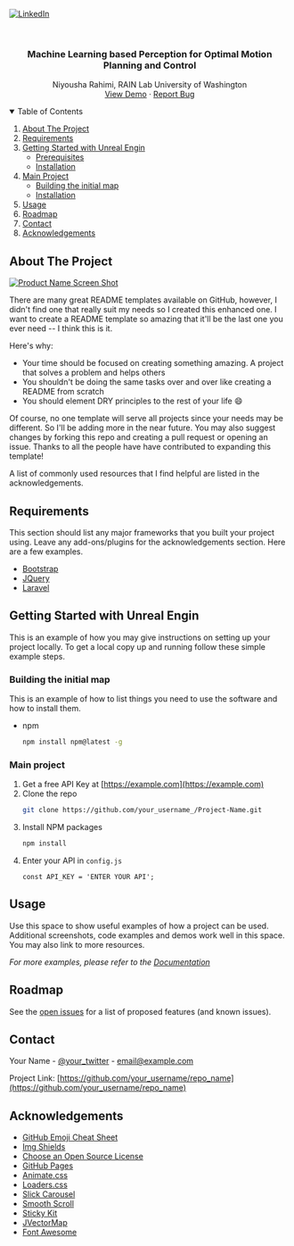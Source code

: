 

<!-- PROJECT SHIELDS -->
<!--
*** I'm using markdown "reference style" links for readability.
*** Reference links are enclosed in brackets [ ] instead of parentheses ( ).
*** See the bottom of this document for the declaration of the reference variables
*** for contributors-url, forks-url, etc. This is an optional, concise syntax you may use.
*** https://www.markdownguide.org/basic-syntax/#reference-style-links
-->

[![LinkedIn][linkedin-shield]][linkedin-url]



<!-- PROJECT LOGO -->
<br />
<p align="center">
  <a href="https://github.com/NiyoushaRahimi/UW-MLP">
  </a>

  <h3 align="center">Machine Learning based Perception for Optimal Motion Planning and Control</h3>

  <p align="center">
    Niyousha Rahimi, RAIN Lab University of Washington
    <br />
    <a href="#usage">View Demo</a>
    ·
    <a href="https://github.com/NiyoushaRahimi/UW-MLP/issues">Report Bug</a>
  </p>
</p>



<!-- TABLE OF CONTENTS -->
<details open="open">
  <summary>Table of Contents</summary>
  <ol>
    <li>
      <a href="#about-the-project">About The Project</a>
      </li>
      <li>
      <a href="#Requirements">Requirements</a></li>
      </ul>
    </li>
    <li>
      <a href="#getting-started-with-unreal-engin">Getting Started with Unreal Engin</a>
      <ul>
        <li><a href="#prerequisites">Prerequisites</a></li>
        <li><a href="#installation">Installation</a></li>
      </ul>
    </li>
    <li><a href="#main-project">Main Project</a>
       <ul>
        <li><a href="#Building-initial-map">Building the initial map</a></li>
        <li><a href="#installation">Installation</a></li>
       </ul>
    </li>
    <li><a href="#usage">Usage</a></li>
    <li><a href="#roadmap">Roadmap</a></li>
    <li><a href="#contact">Contact</a></li>
    <li><a href="#acknowledgements">Acknowledgements</a></li>
  </ol>
</details>



<!-- ABOUT THE PROJECT -->
## About The Project

[![Product Name Screen Shot][product-screenshot]](https://example.com)

There are many great README templates available on GitHub, however, I didn't find one that really suit my needs so I created this enhanced one. I want to create a README template so amazing that it'll be the last one you ever need -- I think this is it.

Here's why:
* Your time should be focused on creating something amazing. A project that solves a problem and helps others
* You shouldn't be doing the same tasks over and over like creating a README from scratch
* You should element DRY principles to the rest of your life :smile:

Of course, no one template will serve all projects since your needs may be different. So I'll be adding more in the near future. You may also suggest changes by forking this repo and creating a pull request or opening an issue. Thanks to all the people have have contributed to expanding this template!

A list of commonly used resources that I find helpful are listed in the acknowledgements.

## Requirements

This section should list any major frameworks that you built your project using. Leave any add-ons/plugins for the acknowledgements section. Here are a few examples.
* [Bootstrap](https://getbootstrap.com)
* [JQuery](https://jquery.com)
* [Laravel](https://laravel.com)



<!-- GETTING STARTED -->
## Getting Started with Unreal Engin

This is an example of how you may give instructions on setting up your project locally.
To get a local copy up and running follow these simple example steps.

### Building the initial map

This is an example of how to list things you need to use the software and how to install them.
* npm
  ```sh
  npm install npm@latest -g
  ```

### Main project

1. Get a free API Key at [https://example.com](https://example.com)
2. Clone the repo
   ```sh
   git clone https://github.com/your_username_/Project-Name.git
   ```
3. Install NPM packages
   ```sh
   npm install
   ```
4. Enter your API in `config.js`
   ```JS
   const API_KEY = 'ENTER YOUR API';
   ```



<!-- USAGE EXAMPLES -->
## Usage

Use this space to show useful examples of how a project can be used. Additional screenshots, code examples and demos work well in this space. You may also link to more resources.

_For more examples, please refer to the [Documentation](https://example.com)_



<!-- ROADMAP -->
## Roadmap

See the [open issues](https://github.com/othneildrew/Best-README-Template/issues) for a list of proposed features (and known issues).






<!-- CONTACT -->
## Contact

Your Name - [@your_twitter](https://twitter.com/your_username) - email@example.com

Project Link: [https://github.com/your_username/repo_name](https://github.com/your_username/repo_name)



<!-- ACKNOWLEDGEMENTS -->
## Acknowledgements
* [GitHub Emoji Cheat Sheet](https://www.webpagefx.com/tools/emoji-cheat-sheet)
* [Img Shields](https://shields.io)
* [Choose an Open Source License](https://choosealicense.com)
* [GitHub Pages](https://pages.github.com)
* [Animate.css](https://daneden.github.io/animate.css)
* [Loaders.css](https://connoratherton.com/loaders)
* [Slick Carousel](https://kenwheeler.github.io/slick)
* [Smooth Scroll](https://github.com/cferdinandi/smooth-scroll)
* [Sticky Kit](http://leafo.net/sticky-kit)
* [JVectorMap](http://jvectormap.com)
* [Font Awesome](https://fontawesome.com)





<!-- MARKDOWN LINKS & IMAGES -->
<!-- https://www.markdownguide.org/basic-syntax/#reference-style-links -->

[linkedin-shield]: https://img.shields.io/badge/-LinkedIn-black.svg?style=for-the-badge&logo=linkedin&colorB=555
[linkedin-url]: https://www.linkedin.com/in/newsha-rahimi/
[product-screenshot]: images/screenshot.png
